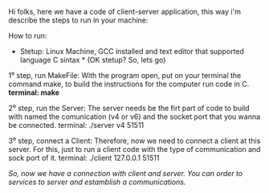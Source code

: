 Hi folks, here we have a code of client-server application, this way i'm describe the steps to run in your machine:

How to run:

* Stetup: Linux Machine, GCC installed and text editor that supported language C sintax *
(OK stetup? So, lets go)


1⁰ step, run MakeFile:
With the program open, put on your terminal the command make, to build the instructions for the computer run code in C.
<b> terminal: make </b>

2⁰ step, run the Server:
The server needs be the firt part of code to build  with named the comunication (v4 or v6) and the socket port that you wanna be connected.
terminal: ./server v4 51511

3⁰ step, connect a Client:
Therefore, now we need to connect a client at this server. For this, just to run a client code with the type of communication and sock port of it.
terminal: ./client 127.0.0.1 51511

*So, now we have a connection with client and server. You can order to services to server and estamblish a communications.*  
